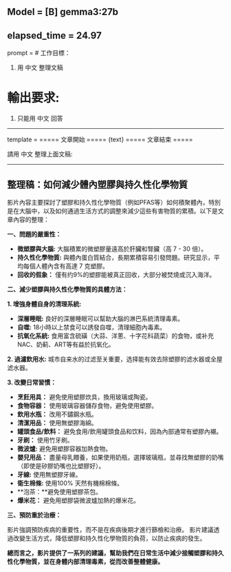 Model = [B] gemma3:27b
---

elapsed_time = 24.97
---

prompt = # 工作目標：
1. 用 中文 整理文稿
# 輸出要求:
1. 只能用 中文 回答

---

template = 
===== 文章開始 =====
{text}
===== 文章結束 =====

請用 中文 整理上面文稿:

---

## 整理稿：如何減少體內塑膠與持久性化學物質

影片內容主要探討了塑膠和持久性化學物質（例如PFAS等）如何積聚體內，特別是在大腦中，以及如何通過生活方式的調整來減少這些有害物質的累積。以下是文章內容的整理：

**一、問題的嚴重性：**

*   **微塑膠與大腦:** 大腦積累的微塑膠量遠高於肝臟和腎臟（高 7 - 30 倍）。
*   **持久性化學物質:** 與體內蛋白質結合，長期累積容易引發問題。研究显示，平均每個人體內含有高達 7 克塑膠。
*   **回收的假象：** 僅有约9%的塑膠能被真正回收，大部分被焚燒或沉入海洋。

**二、減少塑膠與持久性化學物質的具體方法：**

**1. 增強身體自身的清理系統:**

*   **深層睡眠:** 良好的深層睡眠可以幫助大腦的淋巴系統清理毒素。
*   **自噬:** 18小時以上禁食可以誘發自噬，清理細胞內毒素。
*   **抗氧化系統:** 食用富含硫磺（大蒜、洋蔥、十字花科蔬菜）的食物，或补充NAC、奶蓟、ART等有益於抗氧化。

**2. 過濾飲用水:** 城市自来水的过滤至关重要，选择能有效去除塑膠的滤水器或全屋滤水器。

**3. 改變日常習慣：**

*   **烹飪用具：** 避免使用塑膠炊具，換用玻璃或陶瓷。
*   **食物容器：** 使用玻璃容器儲存食物，避免使用塑膠。
*   **飲用水瓶：** 改用不鏽鋼水瓶。
*   **清潔用品：** 使用無塑膠海綿。
*   **罐頭食品/飲料：** 避免食用/飲用罐頭食品和饮料，因為內部通常有塑膠內襯。
*   **牙刷：** 使用竹牙刷。
*   **微波爐:** 避免用塑膠容器加熱食物。
*   **嬰兒用品：** 盡量母乳餵養，如果使用奶瓶，選擇玻璃瓶，並尋找無塑膠的奶嘴（即使是矽膠奶嘴也比塑膠好）。
*   **牙線:** 使用無塑膠牙線。
*   **衛生棉條:** 使用100% 天然有機棉棉條。
*   **泡茶：**避免使用塑膠茶包。
* **爆米花：** 避免用塑膠袋微波爐加熱的爆米花。

**三、預防重於治療：**

影片強調預防疾病的重要性，而不是在疾病後期才進行篩檢和治療。 影片建議透過改變生活方式，降低塑膠和持久性化學物質的負荷，以防止疾病的發生。

**總而言之，影片提供了一系列的建議，幫助我們在日常生活中減少接觸塑膠和持久性化學物質，並在身體内部清理毒素，從而改善整體健康。**